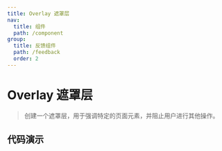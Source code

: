 ```yaml
---
title: Overlay 遮罩层
nav:
  title: 组件
  path: /component
group:
  title: 反馈组件
  path: /feedback
  order: 2
---
```


# Overlay 遮罩层

> 创建一个遮罩层，用于强调特定的页面元素，并阻止用户进行其他操作。

## 代码演示

<code src="./__fixtures__/basic.tsx"></code>

<API src="./overlay.tsx"></API>
